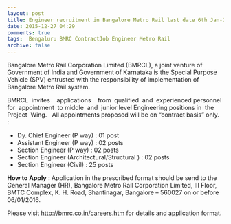 ```yaml
---
layout: post
title: Engineer recruitment in Bangalore Metro Rail last date 6th Jan-2016   
date: 2015-12-27 04:29
comments: true
tags:  Bengaluru BMRC ContractJob Engineer Metro Rail 
archive: false
---
```

Bangalore Metro Rail Corporation Limited (BMRCL), a joint venture of Government of India and Government of Karnataka is the Special Purpose Vehicle (SPV) entrusted with the responsibility of implementation of Bangalore Metro Rail system.

BMRCL  invites    applications    from  qualified  and  experienced personnel for  appointment  to middle  and  junior level Engineering positions in  the Project  Wing.   All appointments proposed will be on “contract basis” only.  : 

- Dy. Chief Engineer (P way) : 01 post
- Assistant Engineer (P way) : 02 posts
- Section Engineer (P way) : 02 posts 
- Section Engineer (Architectural/Structural ) : 02 posts
- Section Engineer (Civil) : 25 posts

**How to Apply** : Application in the prescribed format should be send to the  General Manager (HR), Bangalore Metro Rail Corporation Limited, III Floor, BMTC Complex, K. H. Road, Shantinagar, Bangalore – 560027 on or before 06/01/2016.   

Please visit <http://bmrc.co.in/careers.htm> for details and application format.




